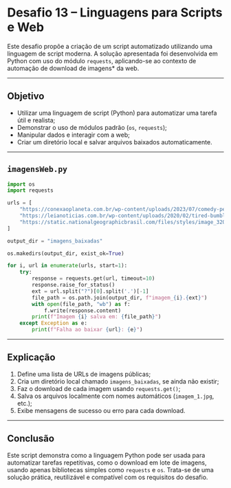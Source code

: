 # Desafio 13 – Linguagens para Scripts e Web

Este desafio propõe a criação de um script automatizado utilizando uma linguagem de script moderna. A solução apresentada foi desenvolvida em Python com uso do módulo `requests`, aplicando-se ao contexto de automação de download de imagens* da web.

---

## Objetivo

- Utilizar uma linguagem de script (Python) para automatizar uma tarefa útil e realista;
- Demonstrar o uso de módulos padrão (`os`, `requests`);
- Manipular dados e interagir com a web;
- Criar um diretório local e salvar arquivos baixados automaticamente.

---

## `imagensWeb.py`

```python
import os
import requests

urls = [
    "https://conexaoplaneta.com.br/wp-content/uploads/2023/07/comedy-pet-abre-conexao-planeta-1024x708.jpg",
    "https://leianoticias.com.br/wp-content/uploads/2020/02/tired-bumblebees4.jpg",
    "https://static.nationalgeographicbrasil.com/files/styles/image_3200/public/comedy-wildlife-awards-squirel-stop.webp?w=1190&h=888"
]

output_dir = "imagens_baixadas"

os.makedirs(output_dir, exist_ok=True)

for i, url in enumerate(urls, start=1):
    try:
        response = requests.get(url, timeout=10)
        response.raise_for_status()
        ext = url.split("?")[0].split('.')[-1] 
        file_path = os.path.join(output_dir, f"imagem_{i}.{ext}")
        with open(file_path, "wb") as f:
            f.write(response.content)
        print(f"Imagem {i} salva em: {file_path}")
    except Exception as e:
        print(f"Falha ao baixar {url}: {e}")
```

---

## Explicação

1. Define uma lista de URLs de imagens públicas;
2. Cria um diretório local chamado `imagens_baixadas`, se ainda não existir;
3. Faz o download de cada imagem usando `requests.get()`;
4. Salva os arquivos localmente com nomes automáticos (`imagem_1.jpg`, etc.);
5. Exibe mensagens de sucesso ou erro para cada download.

---

## Conclusão

Este script demonstra como a linguagem Python pode ser usada para automatizar tarefas repetitivas, como o download em lote de imagens, usando apenas bibliotecas simples como `requests` e `os`. Trata-se de uma solução prática, reutilizável e compatível com os requisitos do desafio.
